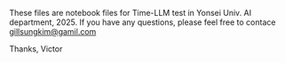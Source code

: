 These files are notebook files for Time-LLM test in Yonsei Univ. AI department, 2025.
If you have any questions, please feel free to contace gillsungkim@gamil.com

Thanks,
Victor
